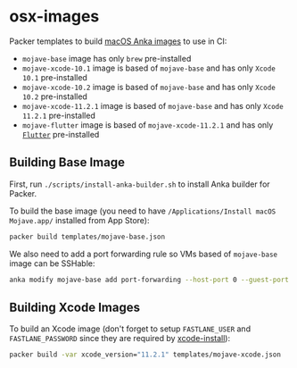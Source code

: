 # osx-images

Packer templates to build [macOS Anka images](https://veertu.com/anka-technology/) to use in CI:

  * `mojave-base` image has only `brew` pre-installed
  * `mojave-xcode-10.1` image is based of `mojave-base` and has only `Xcode 10.1` pre-installed
  * `mojave-xcode-10.2` image is based of `mojave-base` and has only `Xcode 10.2` pre-installed
  * `mojave-xcode-11.2.1` image is based of `mojave-base` and has only `Xcode 11.2.1` pre-installed
  * `mojave-flutter` image is based of `mojave-xcode-11.2.1` and has only [`Flutter`](https://flutter.dev/) pre-installed

## Building Base Image

First, run `./scripts/install-anka-builder.sh` to install Anka builder for Packer.

To build the base image (you need to have `/Applications/Install macOS Mojave.app/` installed from App Store):

```bash
packer build templates/mojave-base.json
```

We also need to add a port forwarding rule so VMs based of `mojave-base` image can be SSHable:

```bash
anka modify mojave-base add port-forwarding --host-port 0 --guest-port 22 --protocol tcp ssh
```

## Building Xcode Images

To build an Xcode image (don't forget to setup `FASTLANE_USER` and `FASTLANE_PASSWORD` since they are required by
[xcode-install](https://github.com/KrauseFx/xcode-install#usage)):

```bash
packer build -var xcode_version="11.2.1" templates/mojave-xcode.json
```
